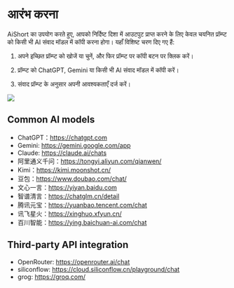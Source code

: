 # आरंभ करना

AiShort का उपयोग करते हुए, आपको निर्दिष्ट दिशा में आउटपुट प्राप्त करने के लिए केवल चयनित प्रॉम्प्ट को किसी भी AI संवाद मॉडल में कॉपी करना होगा। यहाँ विशिष्ट चरण दिए गए हैं:

1. अपने इच्छित प्रॉम्प्ट को खोजें या चुनें, और फिर प्रॉम्प्ट पर कॉपी बटन पर क्लिक करें।

2. प्रॉम्प्ट को ChatGPT, Gemini या किसी भी AI संवाद मॉडल में कॉपी करें।

3. संवाद प्रॉम्प्ट के अनुसार अपनी आवश्यकताएँ दर्ज करें।

![](https://img.newzone.top/gif/how-to-use-aishort.gif?imageMogr2/format/webp)

## Common AI models

- ChatGPT：https://chatgpt.com
- Gemini: https://gemini.google.com/app
- Claude: https://claude.ai/chats
- 阿里通义千问：https://tongyi.aliyun.com/qianwen/
- Kimi：https://kimi.moonshot.cn/
- 豆包：https://www.doubao.com/chat/
- 文心一言：https://yiyan.baidu.com
- 智谱清言：https://chatglm.cn/detail
- 腾讯元宝：https://yuanbao.tencent.com/chat
- 讯飞星火：https://xinghuo.xfyun.cn/
- 百川智能：https://ying.baichuan-ai.com/chat

## Third-party API integration

- OpenRouter: https://openrouter.ai/chat
- siliconflow: https://cloud.siliconflow.cn/playground/chat
- grog: https://groq.com/
